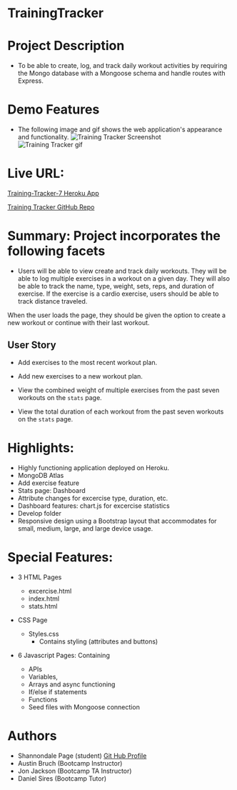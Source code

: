 # TrainingTracker

# Project Description

* To be able to create, log, and track daily workout activities by requiring the Mongo database with a Mongoose schema and handle routes with Express.

# Demo Features

* The following image and gif shows the web application's appearance and functionality.
![Training Tracker Screenshot]()  
![Training Tracker gif]()

# Live URL:
<a href="https://training-tracker-7.herokuapp.com/">Training-Tracker-7 Heroku App</a>

<a href="https://github.com/sjohn214/TrainingTracker.git">Training Tracker GitHub Repo</a>

# Summary: Project incorporates the following facets

* Users will be able to view create and track daily workouts. They will be able to log multiple exercises in a workout on a given day. They will also be able to track the name, type, weight, sets, reps, and duration of exercise. If the exercise is a cardio exercise, users should be able to track distance traveled.

When the user loads the page, they should be given the option to create a new workout or continue with their last workout.

## User Story

  * Add exercises to the most recent workout plan.

  * Add new exercises to a new workout plan.

  * View the combined weight of multiple exercises from the past seven workouts on the `stats` page.

  * View the total duration of each workout from the past seven workouts on the `stats` page.


# Highlights:

* Highly functioning application deployed on Heroku.
* MongoDB Atlas
* Add exercise feature
* Stats page: Dashboard
* Attribute changes for excercise type, duration, etc.
* Dashboard features: chart.js for excercise statistics
* Develop folder
* Responsive design using a Bootstrap layout that accommodates for small, medium, large, and large device usage.

# Special Features:
* 3 HTML Pages
  * excercise.html
  * index.html
  * stats.html
  
* CSS Page
  * Styles.css
    * Contains styling (attributes and buttons)

* 6 Javascript Pages: Containing 
    * APIs
    * Variables, 
    * Arrays and async functioning
    * If/else if statements 
    * Functions 
    * Seed files with Mongoose connection

# Authors
* Shannondale Page (student) <a href="https://github.com/sjohn214">Git Hub Profile</a>
* Austin Bruch (Bootcamp Instructor)
* Jon Jackson (Bootcamp TA Instructor)
* Daniel Sires (Bootcamp Tutor)